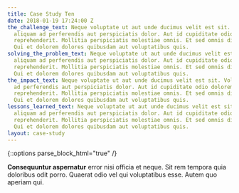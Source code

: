 ```yaml
---
title: Case Study Ten
date: 2018-01-19 17:24:00 Z
the_challenge_text: Neque voluptate ut aut unde ducimus velit est sit. Voluptatem
  aliquam ad perferendis aut perspiciatis dolor. Aut id cupiditate odio dolorem voluptatem
  reprehenderit. Mollitia perspiciatis molestiae omnis. Et sed omnis dicta necessitatibus.
  Qui et dolorem dolores quibusdam aut voluptatibus quis.
solving_the_problem_text: Neque voluptate ut aut unde ducimus velit est sit. Voluptatem
  aliquam ad perferendis aut perspiciatis dolor. Aut id cupiditate odio dolorem voluptatem
  reprehenderit. Mollitia perspiciatis molestiae omnis. Et sed omnis dicta necessitatibus.
  Qui et dolorem dolores quibusdam aut voluptatibus quis.
the_impact_text: Neque voluptate ut aut unde ducimus velit est sit. Voluptatem aliquam
  ad perferendis aut perspiciatis dolor. Aut id cupiditate odio dolorem voluptatem
  reprehenderit. Mollitia perspiciatis molestiae omnis. Et sed omnis dicta necessitatibus.
  Qui et dolorem dolores quibusdam aut voluptatibus quis.
lessons_learned_text: Neque voluptate ut aut unde ducimus velit est sit. Voluptatem
  aliquam ad perferendis aut perspiciatis dolor. Aut id cupiditate odio dolorem voluptatem
  reprehenderit. Mollitia perspiciatis molestiae omnis. Et sed omnis dicta necessitatibus.
  Qui et dolorem dolores quibusdam aut voluptatibus quis.
layout: case-study
---
```



{::options parse_block_html="true" /}



**Consequuntur aspernatur** error nisi officia et neque. Sit rem tempora quia doloribus odit porro. Quaerat odio vel qui voluptatibus esse. Autem quo aperiam qui.